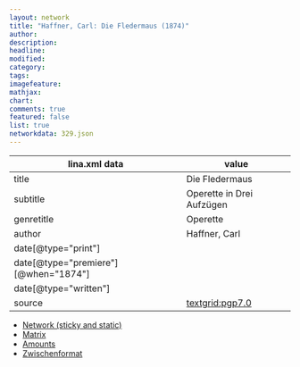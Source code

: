 ```yaml
---
layout: network
title: "Haffner, Carl: Die Fledermaus (1874)"
author:
description:
headline:
modified:
category:
tags:
imagefeature: 
mathjax: 
chart: 
comments: true
featured: false
list: true
networkdata: 329.json
---
```

lina.xml data  | value
------------- | -------------
title|Die Fledermaus
subtitle|Operette in Drei Aufzügen
genretitle|Operette
author|Haffner, Carl
date[@type="print"]|
date[@type="premiere"][@when="1874"]|
date[@type="written"]|
source|[textgrid:pgp7.0](https://textgridlab.org/1.0/tgcrud-public/rest/textgrid:pgp7.0/data)



* [Network (sticky and static)](/network329)
* [Matrix](/matrix329)
* [Amounts](/amounts329)
* [Zwischenformat](/lina329 )
